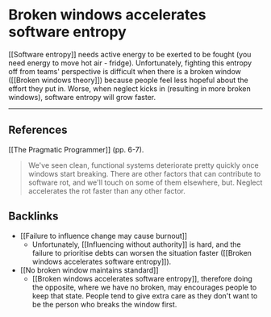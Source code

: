 # Broken windows accelerates software entropy
[[Software entropy]] needs active energy to be exerted to be fought (you need energy to move hot air - fridge). Unfortunately, fighting this entropy off from teams' perspective is difficult when there is a broken window ([[Broken windows theory]]) because people feel less hopeful about the effort they put in. Worse, when neglect kicks in (resulting in more broken windows), software entropy will grow faster.

- - -
## References
[[The Pragmatic Programmer]] (pp. 6-7).
> We've seen clean, functional systems deteriorate pretty quickly once windows start breaking. There are other factors that can contribute to software rot, and we'll touch on some of them elsewhere, but. Neglect accelerates the rot faster than any other factor.

## Backlinks
* [[Failure to influence change may cause burnout]]
	* Unfortunately, [[Influencing without authority]] is hard, and the failure to prioritise debts can worsen the situation faster ([[Broken windows accelerates software entropy]]).
* [[No broken window maintains standard]]
	* [[Broken windows accelerates software entropy]], therefore doing the opposite, where we have no broken, may encourages people to keep that state. People tend to give extra care as they don't want to be the person who breaks the window first.

<!-- #evergreen -->

<!-- {BearID:54D76523-26BF-417F-8C2C-11F423593581-91861-0000122F62B1F038} -->
